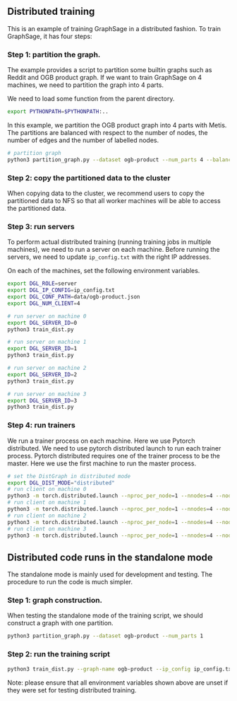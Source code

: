 ## Distributed training

This is an example of training GraphSage in a distributed fashion. To train GraphSage, it has four steps:

### Step 1: partition the graph.

The example provides a script to partition some builtin graphs such as Reddit and OGB product graph.
If we want to train GraphSage on 4 machines, we need to partition the graph into 4 parts.

We need to load some function from the parent directory.
```bash
export PYTHONPATH=$PYTHONPATH:..
```

In this example, we partition the OGB product graph into 4 parts with Metis. The partitions are balanced with respect to
the number of nodes, the number of edges and the number of labelled nodes.
```bash
# partition graph
python3 partition_graph.py --dataset ogb-product --num_parts 4 --balance_train --balance_edges
```

### Step 2: copy the partitioned data to the cluster

When copying data to the cluster, we recommend users to copy the partitioned data to NFS so that all worker machines
will be able to access the partitioned data.

### Step 3: run servers

To perform actual distributed training (running training jobs in multiple machines), we need to run
a server on each machine. Before running the servers, we need to update `ip_config.txt` with the right IP addresses.

On each of the machines, set the following environment variables.

```bash
export DGL_ROLE=server
export DGL_IP_CONFIG=ip_config.txt
export DGL_CONF_PATH=data/ogb-product.json
export DGL_NUM_CLIENT=4
```

```bash
# run server on machine 0
export DGL_SERVER_ID=0
python3 train_dist.py

# run server on machine 1
export DGL_SERVER_ID=1
python3 train_dist.py

# run server on machine 2
export DGL_SERVER_ID=2
python3 train_dist.py

# run server on machine 3
export DGL_SERVER_ID=3
python3 train_dist.py
```

### Step 4: run trainers
We run a trainer process on each machine. Here we use Pytorch distributed. We need to use pytorch distributed launch to run each trainer process.
Pytorch distributed requires one of the trainer process to be the master. Here we use the first machine to run the master process.

```bash
# set the DistGraph in distributed mode
export DGL_DIST_MODE="distributed"
# run client on machine 0
python3 -m torch.distributed.launch --nproc_per_node=1 --nnodes=4 --node_rank=0 --master_addr="172.31.16.250" --master_port=1234 train_dist.py --graph-name ogb-product --ip_config ip_config.txt --num-epochs 3 --batch-size 1000 --lr 0.1
# run client on machine 1
python3 -m torch.distributed.launch --nproc_per_node=1 --nnodes=4 --node_rank=1 --master_addr="172.31.16.250" --master_port=1234 train_dist.py --graph-name ogb-product --ip_config ip_config.txt --num-epochs 3 --batch-size 1000 --lr 0.1
# run client on machine 2
python3 -m torch.distributed.launch --nproc_per_node=1 --nnodes=4 --node_rank=2 --master_addr="172.31.16.250" --master_port=1234 train_dist.py --graph-name ogb-product --ip_config ip_config.txt --num-epochs 3 --batch-size 1000 --lr 0.1
# run client on machine 3
python3 -m torch.distributed.launch --nproc_per_node=1 --nnodes=4 --node_rank=3 --master_addr="172.31.16.250" --master_port=1234 train_dist.py --graph-name ogb-product --ip_config ip_config.txt --num-epochs 3 --batch-size 1000 --lr 0.1
```

## Distributed code runs in the standalone mode

The standalone mode is mainly used for development and testing. The procedure to run the code is much simpler.

### Step 1: graph construction.

When testing the standalone mode of the training script, we should construct a graph with one partition.
```bash
python3 partition_graph.py --dataset ogb-product --num_parts 1
```

### Step 2: run the training script

```bash
python3 train_dist.py --graph-name ogb-product --ip_config ip_config.txt --num-epochs 3 --batch-size 1000 --conf_path data/ogb-product.json --standalone
```

Note: please ensure that all environment variables shown above are unset if they were set for testing distributed training.
